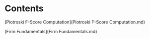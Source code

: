 # Contents

[Piotroski F-Score Computation](Piotroski F-Score Computation.md)

[Firm Fundamentals](Firm Fundamentals.md)

<!--stackedit_data:
eyJoaXN0b3J5IjpbLTgxNTMwMzgwNSw2MDMwMzExNl19
-->
